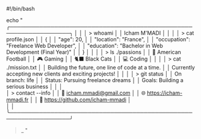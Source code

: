 #!/bin/bash

echo "
╭──────────────────────────────────────────────────────────────────╮
│                                                                  │
│   > whoami                                                       │
│   Icham M'MADI                                                   │
│                                                                  │
│   > cat profile.json                                             │
│   {                                                              │
│     \"age\": 20,                                                 │
│     \"location\": \"France\",                                    │
│     \"occupation\": \"Freelance Web Developer\",                 │
│     \"education\": \"Bachelor in Web Development (Final Year)\"  │
│   }                                                              │
│                                                                  │
│   > ls ./passions                                                │
│   🏈 American Football                                           │
│   🎮 Gaming                                                      │
│   🐈‍⬛ Black Cats                                                  │
│   💻 Coding                                                      │
│                                                                  │
│   > cat ./mission.txt                                            │
│   Building the future, one line of code at a time.               │
│   Currently accepting new clients and exciting projects!         │
│                                                                  │
│   > git status                                                   │
│   On branch: life                                                │
│   Status: Pursuing freelance dreams                              │
│   Goals: Building a serious business                             │
│                                                                  │  
│   > contact --info                                               │
│   📧 icham.mmadi@gmail.com                                       │
│   🌐 https://icham-mmadi.fr                                      │
│   💼 https://github.com/icham-mmadi                              │      
│                                                                  │
╰──────────────────────────────────────────────────────────────────╯

> _
"
